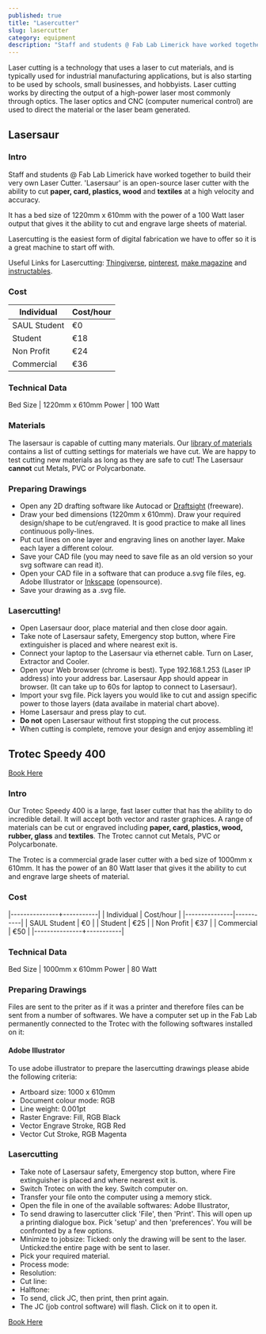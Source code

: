 ```yaml
---
published: true
title: "Lasercutter"
slug: lasercutter
category: equipment
description: "Staff and students @ Fab Lab Limerick have worked together to build their very own Laser Cutter. 'Lasersaur' is an open-source laser cutter with the ability to cut paper, card, plastics, wood and textiles at a high velocity and accuracy."
---
```


Laser cutting is a technology that uses a laser to cut materials, and is typically used for industrial manufacturing applications, but is also starting to be used by schools, small businesses, and hobbyists. Laser cutting works by directing the output of a high-power laser most commonly through optics. The laser optics and CNC (computer numerical control) are used to direct the material or the laser beam generated.

## Lasersaur

### Intro
Staff and students @ Fab Lab Limerick have worked together to build their very own Laser Cutter. 'Lasersaur' is an open-source laser cutter with the ability to cut **paper, card, plastics, wood** and **textiles** at a high velocity and accuracy.

It has a bed size of 1220mm x 610mm with the power of a 100 Watt laser output that gives it the ability to cut and engrave large sheets of material.

Lasercutting is the easiest form of digital fabrication we have to offer so it is a great machine to start off with.

Useful Links for Lasercutting:
[Thingiverse](http://www.thingiverse.com/),
[pinterest](http://www.pinterest.com/ponoko/laser-cut-design-gallery/),
[make magazine](http://makezine.com/magazine/tutorial-laser-cutting-techniques-and-projects/)
and [instructables](http://www.instructables.com/howto/lasercut/).

### Cost

Individual       | Cost/hour
-----------------|------------  
SAUL Student     | €0         
Student          | €18         
Non Profit       | €24          
Commercial       | €36       

### Technical Data

Bed Size  | 1220mm x 610mm
Power     | 100 Watt

### Materials
The lasersaur is capable of cutting many materials. Our [library of materials](https://github.com/FabLabLimerick/fablablimerick.github.io/wiki/Lasersaur-Material-Library) contains a list of cutting settings for materials we have cut. We are happy to test cutting new materials as long as they are safe to cut! The Lasersaur **cannot** cut Metals, PVC or Polycarbonate. 	

### Preparing Drawings
- Open any 2D drafting software like Autocad or [Draftsight](http://www.3ds.com/products-services/draftsight-cad-software/free-download/) (freeware).
- Draw your bed dimensions (1220mm x 610mm). Draw your required design/shape to be cut/engraved. It is good practice to make all lines continuous polly-lines.
- Put cut lines on one layer and engraving lines on another layer. Make each layer a different colour.
- Save your CAD file (you may need to save file as an old version so your svg software can read it).
- Open your CAD file in a software that can produce a.svg file
files, eg. Adobe Illustrator or [Inkscape](https://inkscape.org/en/) (opensource).
- Save your drawing as a .svg file.

### Lasercutting!
- Open Lasersaur door, place material and then close door again.
- Take note of Lasersaur safety, Emergency stop button, where Fire extinguisher is placed and where nearest exit is.
- Connect your laptop to the Lasersaur via ethernet cable. Turn on Laser, Extractor and Cooler.
- Open your Web browser (chrome is best). Type 192.168.1.253 (Laser IP address) into your address bar. Lasersaur App should appear in browser. (It can take up to 60s for laptop to connect to Lasersaur).
- Import your svg file. Pick layers you would like to cut and assign specific power to those layers (data availabe in material chart above).
- Home Lasersaur and press play to cut.
- **Do not** open Lasersaur without first stopping the cut process.
- When cutting is complete, remove your design and enjoy assembling it!

## Trotec Speedy 400
[Book Here](http://fablablimerick.schedulista.com/)

### Intro
Our Trotec Speedy 400 is a large, fast laser cutter that has the ability to do incredible detail. It will accept both vector and raster graphices. A range of materials can be cut or engraved including **paper, card, plastics, wood, rubber, glass** and **textiles**. The Trotec cannot cut Metals, PVC or Polycarbonate.

The Trotec is a commercial grade laser cutter with a bed size of 1000mm x 610mm. It has the power of an 80 Watt laser that gives it the ability to cut and engrave large sheets of material.

### Cost

|---------------+-----------|
| Individual    | Cost/hour |
|---------------|-----------|
| SAUL Student  | €0        |
| Student       | €25       |
| Non Profit    | €37       |
| Commercial    | €50       |
|---------------+-----------|


### Technical Data

Bed Size   | 1000mm x 610mm
Power      | 80 Watt

### Preparing Drawings
Files are sent to the priter as if it was a printer and therefore files can be sent from a number of softwares. We have a computer set up in the Fab Lab permanently connected to the Trotec with the following softwares installed on it:

#### Adobe Illustrator
To use adobe illustrator to prepare the lasercutting drawings please abide the following criteria:

- Artboard size: 			1000 x 610mm
- Document colour mode: 	RGB
- Line weight:				0.001pt
- Raster Engrave:			Fill, RGB Black
- Vector Engrave			Stroke, RGB Red
- Vector Cut				Stroke, RGB Magenta


### Lasercutting
- Take note of Lasersaur safety, Emergency stop button, where Fire extinguisher is placed and where nearest exit is.
- Switch Trotec on with the key. Switch computer on.
- Transfer your file onto the computer using a memory stick.
- Open the file in one of the available softwares: Adobe Illustrator,
- To send drawing to lasercutter click 'File', then 'Print'. This will open up a printing dialogue box. Pick 'setup' and then 'preferences'. You will be confronted by a few options.
- Minimize to jobsize: Ticked: only the drawing will be sent to the laser. Unticked:the entire page with be sent to laser.
- Pick your required material.
- Process mode:
- Resolution:
- Cut line:
- Halftone:
- To send, click JC, then print, then print again.
- The JC (job control software) will flash. Click on it to open it.

[Book Here](http://fablab.saul.ie/how/how/booking/)
